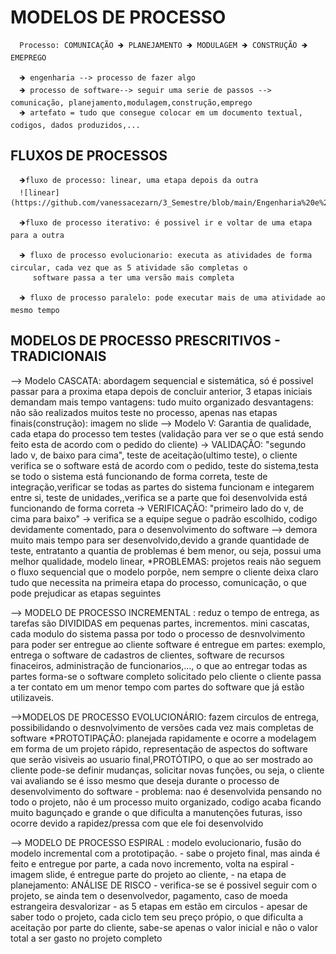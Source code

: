    # MODELOS DE PROCESSO 

      Processo: COMUNICAÇÃO 🡺 PLANEJAMENTO 🡺 MODULAGEM 🡺 CONSTRUÇÃO 🡺 EMEPREGO
      
      🡺 engenharia --> processo de fazer algo
      🡺 processo de software--> seguir uma serie de passos --> comunicação, planejamento,modulagem,construção,emprego
      🡺 artefato = tudo que consegue colocar em um documento textual, codigos, dados produzidos,...
   
   ## FLUXOS DE PROCESSOS 
   
      🡺fluxo de processo: linear, uma etapa depois da outra
      ![linear](https://github.com/vanessacezarn/3_Semestre/blob/main/Engenharia%20e%20Requisitos%20de%20Software/imagens/aula_03/linear.png)
      
      🡺fluxo de processo iterativo: é possivel ir e voltar de uma etapa para a outra
                                                                                   
      🡺 fluxo de processo evolucionario: executa as atividades de forma circular, cada vez que as 5 atividade são completas o 
         software passa a ter uma versão mais completa
      
      🡺 fluxo de processo paralelo: pode executar mais de uma atividade ao mesmo tempo 

## MODELOS DE PROCESSO PRESCRITIVOS - TRADICIONAIS

--> Modelo CASCATA: abordagem sequencial e sistemática, só é possivel passar para a proxima etapa depois de concluir anterior, 3 etapas iniciais demandam mais tempo
vantagens: tudo muito organizado
desvantagens: não são realizados muitos teste no processo, apenas nas etapas finais(construção): imagem no slide
--> Modelo V: Garantia de qualidade, cada etapa do processo tem testes (validação para ver se o que está sendo feito esta de acordo com o pedido do cliente)
     -> VALIDAÇÃO: "segundo lado v, de baixo para cima", teste de aceitação(ultimo teste), o cliente verifica se o software está de acordo com o pedido, teste do sistema,testa se todo o sistema está funcionando de forma correta, teste de integração,verificar se todas as partes do sistema funcionam e integarem entre si, teste de unidades,,verifica se a parte que foi desenvolvida está funcionando de forma correta
      -> VERIFICAÇÃO: "primeiro lado do v, de cima para baixo" -> verifica se a equipe segue o padrão escolhido, codigo devidamente comentado, para o desenvolvimento do software
  --> demora muito mais tempo para ser desenvolvido,devido a grande quantidade de teste, entratanto a quantia de problemas é bem menor, ou seja, possui uma melhor qualidade, modelo linear, 
*PROBLEMAS: projetos reais não seguem o fluxo sequencial que o modelo porpõe, nem sempre o cliente deixa claro tudo que necessita na primeira etapa do processo, comunicação, o que pode prejudicar as etapas seguintes

--> MODELO DE PROCESSO INCREMENTAL : reduz o tempo de entrega, as tarefas são DIVIDIDAS em pequenas partes, incrementos.
         mini cascatas, cada modulo do sistema passa por todo o processo de desnvolvimento para poder ser entregue ao cliente
         software é entregue em partes: exemplo, entrega o software de cadastros de clientes, software de recursos finaceiros, administração de funcionarios,..., o que ao entregar todas as partes forma-se o software completo solicitado pelo cliente
         o cliente passa a ter contato em um menor tempo com partes do software que já estão utilizaveis. 

-->MODELOS DE PROCESSO EVOLUCIONÁRIO: fazem circulos de entrega, possibilidando o desnvolvimento de versões cada vez mais completas de software
          *PROTOTIPAÇÃO: planejada rapidamente e ocorre a modelagem em forma de um projeto rápido, representação de aspectos do software que serão visiveis ao usuario final,PROTÓTIPO, o que ao ser mostrado ao cliente pode-se definir mudanças, solicitar novas funções, ou seja, o cliente vai avaliando se é isso mesmo que deseja durante o processo de desenvolvimento do software
                        - problema: nao é desenvolvida pensando no todo o projeto, não é um processo muito organizado, codigo acaba ficando muito bagunçado e grande o que dificulta a manutenções futuras, isso ocorre devido a rapidez/pressa com que ele foi desenvolvido

--> MODELO DE PROCESSO ESPIRAL : modelo evolucionario, fusão do modelo incremental com a prototipação.
          - sabe o projeto final, mas ainda é feito e entregue por parte, a cada novo incremento, volta na espiral - imagem slide,  é entregue parte do projeto ao cliente,
          - na etapa de planejamento: ANÁLISE DE RISCO - verifica-se se é possivel seguir com o projeto, se ainda tem o desenvolvedor, pagamento, caso de moeda estrangeira desvalorizar
          - as 5 etapas em estão em circulos 
          - apesar de saber todo o projeto, cada ciclo tem seu preço própio, o que dificulta a aceitação por parte do cliente, sabe-se apenas o valor inicial e não o valor total a ser gasto no projeto completo













